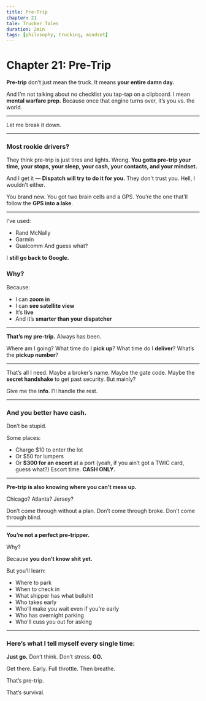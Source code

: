 ```yaml
---
title: Pre-Trip
chapter: 21
tale: Trucker Tales
duration: 2min
tags: [philosophy, trucking, mindset]
---
```


# Chapter 21: Pre-Trip

**Pre-trip** don’t just mean the truck.
It means **your entire damn day.**

And I’m not talking about no checklist you tap-tap on a clipboard.
I mean **mental warfare prep.**
Because once that engine turns over, it’s you vs. the world.

---

Let me break it down.

---

### Most rookie drivers?
They think pre-trip is just tires and lights.
Wrong.
**You gotta pre-trip your time, your stops, your sleep, your cash, your contacts, and your mindset.**

And I get it —
**Dispatch will try to do it for you.**
They don't trust you.
Hell, I wouldn’t either.

You brand new.
You got two brain cells and a GPS.
You’re the one that’ll follow the **GPS into a lake**.

---

I’ve used:
- Rand McNally
- Garmin
- Qualcomm
And guess what?

I **still go back to Google.**

### Why?

Because:
- I can **zoom in**
- I can **see satellite view**
- It’s **live**
- And it’s **smarter than your dispatcher**

---

**That’s my pre-trip.**
Always has been.

Where am I going?
What time do I **pick up**?
What time do I **deliver**?
What’s the **pickup number**?

---

That’s all I need.
Maybe a broker’s name.
Maybe the gate code.
Maybe the **secret handshake** to get past security.
But mainly?

Give me the **info**.
I’ll handle the rest.

---

### And you better have **cash**.

Don’t be stupid.

Some places:
- Charge $10 to enter the lot
- Or $50 for lumpers
- Or **$300 for an escort** at a port
  (yeah, if you ain’t got a TWIC card, guess what?)
  Escort time. **CASH ONLY.**

---

**Pre-trip is also knowing where you can’t mess up.**

Chicago?
Atlanta?
Jersey?

Don’t come through without a plan.
Don’t come through broke.
Don’t come through blind.

---

**You’re not a perfect pre-tripper.**

Why?

Because **you don’t know shit yet.**

But you’ll learn:
- Where to park
- When to check in
- What shipper has what bullshit
- Who takes early
- Who’ll make you wait even if you’re early
- Who has overnight parking
- Who'll cuss you out for asking

---

### Here’s what I tell myself every single time:

**Just go.**
Don’t think.
Don’t stress.
**GO.**

Get there.
Early.
Full throttle.
Then breathe.

That’s pre-trip.

That’s survival.
